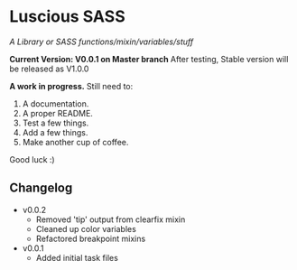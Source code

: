 # Luscious SASS
*A Library or SASS functions/mixin/variables/stuff*

**Current Version: V0.0.1 on Master branch**
After testing, Stable version will be released as V1.0.0


**A work in progress.**
Still need to:
1. A documentation.
2. A proper README.
3. Test a few things.
4. Add a few things.
5. Make another cup of coffee.

Good luck :)



## Changelog
- v0.0.2
	- Removed 'tip' output from clearfix mixin
	- Cleaned up color variables
	- Refactored breakpoint mixins
- v0.0.1
	- Added initial task files

